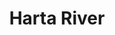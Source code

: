 ---
title: "Harta River"
title_bn: "হারথা নদী"
description: "It originates at Ujirpur upazila and ends by meets with Ujirpur river."
---